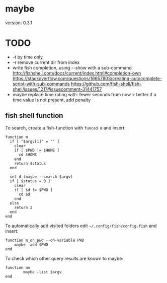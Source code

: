 maybe
=====

version: 0.3.1

TODO
====

- -t  by time only
- -r  remove current dir from index
- write fish completion, using --show with a sub-command
   http://fishshell.com/docs/current/index.html#completion-own
   https://stackoverflow.com/questions/16657803/creating-autocomplete-script-with-sub-commands
   https://github.com/fish-shell/fish-shell/issues/1217#issuecomment-31441757
- maybe replace time rating with: fewer seconds from now > better
   if a time value is not present, add penalty

fish shell function
-------------------

To search, create a fish-function with `funced m` and insert:

```
function m
  if [ "$argv[1]" = "" ]
    clear
    if [ $PWD != $HOME ]
      cd $HOME
    end
    return $status
  end

  set d (maybe --search $argv)
  if [ $status = 0 ]
    clear
    if [ $d != $PWD ]
      cd $d
    end
  else
    return 2
  end
end
```

To automatically add visited folders edit
`~/.config/fish/config.fish` and insert:

```
function m_on_pwd --on-variable PWD
    maybe -add $PWD
end
```

To check which other query results are known to maybe:

```
function mm
        maybe -list $argv
end
```
